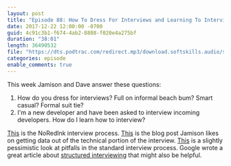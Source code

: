 ```yaml
---
layout: post
title: "Episode 88: How To Dress For Interviews and Learning To Interview"
date: 2017-12-22 12:00:00 -0700
guid: 4c91c3b1-f674-4ab2-8808-f020e4a275bf
duration: "38:01"
length: 36490532
file: "https://dts.podtrac.com/redirect.mp3/download.softskills.audio/sse-088.mp3"
categories: episode
enable_comments: true
---
```


This week Jamison and Dave answer these questions:

1. How do you dress for interviews? Full on informal beach bum? Smart casual? Formal suit tie?
2. I'm a new developer and have been asked to interview incoming developers. How do I learn how to interview?

[This](http://blog.noredink.com/post/145260396603/our-engineering-hiring-process) is the NoRedInk interview process. [This](https://sockpuppet.org/blog/2015/03/06/the-hiring-post/) is the blog post Jamison likes on getting data out of the technical portion of the interview. [This](https://zachholman.com/posts/startup-interviewing-is-fucked/) is a slightly pessimistic look at pitfalls in the standard interview process. Google wrote a great article about [structured interviewing](https://rework.withgoogle.com/guides/hiring-use-structured-interviewing/steps/introduction/) that might also be helpful.
